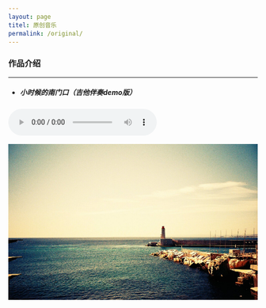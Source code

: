 ```yaml
---
layout: page
titel: 原创音乐
permalink: /original/  
---
```


### 作品介绍
---
* ##### 小时候的南门口（吉他伴奏demo版）  
<audio src="/assets/audio/" controls="controls">
</audio>  


![example](/assets/images/original/example.jpg)